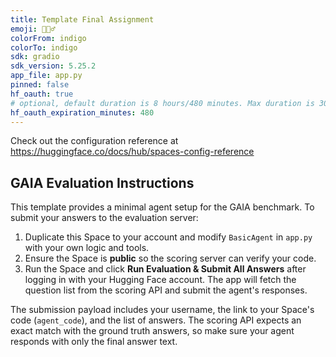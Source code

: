 ```yaml
---
title: Template Final Assignment
emoji: 🕵🏻‍♂️
colorFrom: indigo
colorTo: indigo
sdk: gradio
sdk_version: 5.25.2
app_file: app.py
pinned: false
hf_oauth: true
# optional, default duration is 8 hours/480 minutes. Max duration is 30 days/43200 minutes.
hf_oauth_expiration_minutes: 480
---
```


Check out the configuration reference at https://huggingface.co/docs/hub/spaces-config-reference

## GAIA Evaluation Instructions

This template provides a minimal agent setup for the GAIA benchmark. To submit
your answers to the evaluation server:

1. Duplicate this Space to your account and modify `BasicAgent` in `app.py` with
   your own logic and tools.
2. Ensure the Space is **public** so the scoring server can verify your code.
3. Run the Space and click **Run Evaluation & Submit All Answers** after logging
   in with your Hugging Face account. The app will fetch the question list from
   the scoring API and submit the agent's responses.

The submission payload includes your username, the link to your Space's code
(`agent_code`), and the list of answers. The scoring API expects an exact match
with the ground truth answers, so make sure your agent responds with only the
final answer text.
